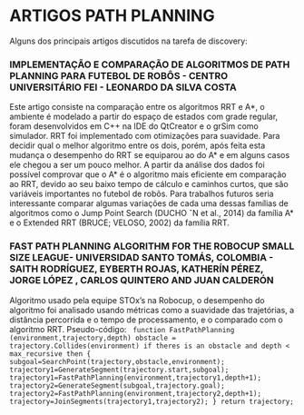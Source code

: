 # ARTIGOS PATH PLANNING

Alguns dos principais artigos discutidos na tarefa de discovery:

### IMPLEMENTAÇÃO E COMPARAÇÃO DE ALGORITMOS DE PATH PLANNING PARA FUTEBOL DE ROBÔS - CENTRO UNIVERSITÁRIO FEI - LEONARDO DA SILVA COSTA

Este artigo consiste na comparação entre os algoritmos RRT e A*, o ambiente é modelado a partir do espaço de estados com grade regular, foram desenvolvidos em C++ na IDE do QtCreator e o grSim como simulador.
RRT foi implementado com otimizações para suavidade. Para decidir qual o melhor algoritmo entre os dois, porém, após feita esta mudança o desempenho do RRT se equiparou ao do A* e em alguns casos ele chegou a ser um pouco
melhor.
A partir da análise dos dados foi possível comprovar que o A* é o algoritmo mais eficiente em comparação ao RRT, devido ao seu baixo tempo de cálculo e caminhos curtos, que são variáveis importantes no futebol de robôs.
Para trabalhos futuros seria interessante comparar algumas variações de cada uma dessas famílias de algoritmos como o Jump Point Search (DUCHO ˇN et al., 2014) da família A* e o Extended RRT (BRUCE; VELOSO, 2002) da família RRT.


### FAST PATH PLANNING ALGORITHM FOR THE ROBOCUP SMALL SIZE LEAGUE- UNIVERSIDAD SANTO TOMÁS, COLOMBIA - SAITH RODRÍGUEZ, EYBERTH ROJAS, KATHERÍN PÉREZ, JORGE LÓPEZ , CARLOS QUINTERO AND JUAN CALDERÓN

Algoritmo usado pela equipe STOx’s na Robocup, o desempenho do algoritmo foi analisado usando métricas como a suavidade das trajetórias, a distância percorrida e o tempo de processamento, e o comparado com o algoritmo RRT.
Pseudo-código:
`` function FastPathPlanning (environment,trajectory,depth)
obstacle = trajectory.Collides(environment)
if theres is an obstacle and depth < max_recursive then
{
subgoal=SearchPoint(trajectory,obstacle,environment);
trajectory1=GenerateSegment(trajectory.start,subgoal);
trajectory1=FastPathPlanning(environment,trajectory1,depth+1);
trajectory2=GenerateSegment(subgoal,trajectory.goal);
trajectory2=FastPathPlanning(environment,trajectory2,depth+1);
trajectory=JoinSegments(trajectory1,trajectory2);
}
return trajectory;``


